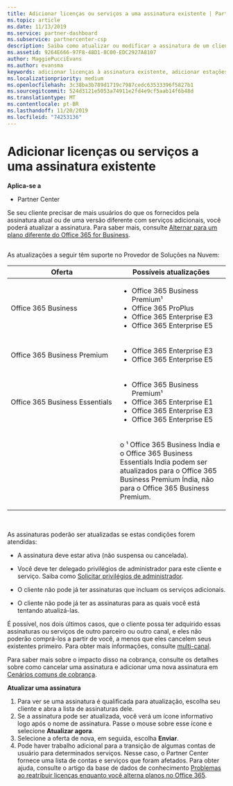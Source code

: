 ```yaml
---
title: Adicionar licenças ou serviços a uma assinatura existente | Partner Center
ms.topic: article
ms.date: 11/13/2019
ms.service: partner-dashboard
ms.subservice: partnercenter-csp
description: Saiba como atualizar ou modificar a assinatura de um cliente, como adicionar mais licenças ou estações ou migrar para uma versão diferente com outros serviços.
ms.assetid: 9264E666-97F8-48D1-8C00-EDC2927A8107
author: MaggiePucciEvans
ms.author: evansma
keywords: adicionar licenças à assinatura existente, adicionar estações à assinatura existente, modificar uma assinatura, alterar uma assinatura, comprar mais licenças para um cliente
ms.localizationpriority: medium
ms.openlocfilehash: 3c38ba3b789d1719c7987cedc63533396f5827b1
ms.sourcegitcommit: 524d3121e5053a74911e2fd4e9cf5aab14f6b48d
ms.translationtype: MT
ms.contentlocale: pt-BR
ms.lasthandoff: 11/20/2019
ms.locfileid: "74253136"
---
```

# <a name="add-licenses-or-services-to-an-existing-subscription"></a>Adicionar licenças ou serviços a uma assinatura existente

**Aplica-se a**

-  Partner Center

Se seu cliente precisar de mais usuários do que os fornecidos pela assinatura atual ou de uma versão diferente com serviços adicionais, você poderá atualizar a assinatura. Para saber mais, consulte [Alternar para um plano diferente do Office 365 for Business](https://go.microsoft.com/fwlink/p/?LinkId=723577).

## <a href="" id="upgradesubscription"></a>


As atualizações a seguir têm suporte no Provedor de Soluções na Nuvem:

<table>
<colgroup>
<col width="50%" />
<col width="50%" />
</colgroup>
<thead>
<tr class="header">
<th>Oferta</th>
<th>Possíveis atualizações</th>
</tr>
</thead>
<tbody>
<tr class="odd">
<td>Office 365 Business</td>
<td><ul>
<li>Office 365 Business Premium¹</li>
<li>Office 365 ProPlus</li>
<li>Office 365 Enterprise E3</li>
<li>Office 365 Enterprise E5</li>
</ul></td>
</tr>
<tr class="even">
<td>Office 365 Business Premium</td>
<td><ul>
<li>Office 365 Enterprise E3</li>
<li>Office 365 Enterprise E5</li>
</ul></td>
</tr>
<tr class="odd">
<td>Office 365 Business Essentials</td>
<td><ul>
<li>Office 365 Business Premium¹</li>
<li>Office 365 Enterprise E1</li>
<li>Office 365 Enterprise E3</li>
<li>Office 365 Enterprise E5</li>
</ul></td>
</tr>
<tr class="even">
<td></td>
<td><p>o ¹ Office 365 Business India e o Office 365 Business Essentials India podem ser atualizados para o Office 365 Business Premium Índia, não para o Office 365 Business Premium.</p></td>
</tr>
</tbody>
</table>

 

As assinaturas poderão ser atualizadas se estas condições forem atendidas:

-   A assinatura deve estar ativa (não suspensa ou cancelada).

-   Você deve ter delegado privilégios de administrador para este cliente e serviço. Saiba como [Solicitar privilégios de administrador](request-a-relationship-with-a-customer.md).

-   O cliente não pode já ter assinaturas que incluam os serviços adicionais.

-   O cliente não pode já ter as assinaturas para as quais você está tentando atualizá-las.

É possível, nos dois últimos casos, que o cliente possa ter adquirido essas assinaturas ou serviços de outro parceiro ou outro canal, e eles não poderão comprá-los a partir de você, a menos que eles cancelem seus existentes primeiro. Para obter mais informações, consulte [multi-canal](multichannel.md).

Para saber mais sobre o impacto disso na cobrança, consulte os detalhes sobre como cancelar uma assinatura e adicionar uma nova assinatura em [Cenários comuns de cobrança](common-billing-scenarios.md).

**Atualizar uma assinatura**

1.  Para ver se uma assinatura é qualificada para atualização, escolha seu cliente e abra a lista de assinaturas dele.
2.  Se a assinatura pode ser atualizada, você verá um ícone informativo logo após o nome de assinatura. Passe o mouse sobre esse ícone e selecione **Atualizar agora**.
3.  Selecione a oferta de nova, em seguida, escolha **Enviar**.
4.  Pode haver trabalho adicional para a transição de algumas contas de usuário para determinados serviços. Nesse caso, o Partner Center fornece uma lista de contas e serviços que foram afetados. Para obter ajuda, consulte o artigo da base de dados de conhecimento [Problemas ao reatribuir licenças enquanto você alterna planos no Office 365](https://go.microsoft.com/fwlink/p/?LinkId=723576).

 

 



